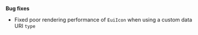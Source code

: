 **Bug fixes**

- Fixed poor rendering performance of `EuiIcon` when using a custom data URI `type`

